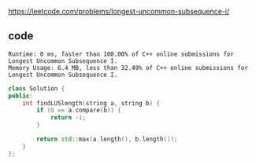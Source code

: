 
https://leetcode.com/problems/longest-uncommon-subsequence-i/


## code
```
Runtime: 0 ms, faster than 100.00% of C++ online submissions for Longest Uncommon Subsequence I.
Memory Usage: 6.4 MB, less than 32.49% of C++ online submissions for Longest Uncommon Subsequence I.
```

```cpp
class Solution {
public:
    int findLUSlength(string a, string b) {
        if (0 == a.compare(b)) {
            return -1;
        }

        return std::max(a.length(), b.length());
    }
};
```